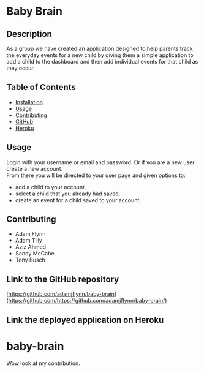 # Baby Brain
  
  ## Description

  As a group we have created an application designed to help parents track the everyday events for a new child by giving them a simple application to add a child to the dashboard and then add individual events for that child as they occur.
  
  ## Table of Contents
  
  * [Installation](#installation)
  * [Usage](#usage)
  * [Contributing](#contributing)
  * [GitHub](#github)
  * [Heroku](#heroku)

  ## Usage

  Login with your username or email and password. Or if you are a new user create a new account.  
  From there you will be directed to your user page and given options to:
  - add a child to your account.
  - select a child that you already had saved. 
  - create an event for a child saved to your account.

  ## Contributing

  - Adam Flynn
  - Adam Tilly
  - Aziz Ahmed
  - Sandy McCabe
  - Tony Busch  

  ## Link to the GitHub repository

  [https://github.com/adamjflynn/baby-brain](https://github.com/https://github.com/adamjflynn/baby-brain/)

  ## Link the deployed application on Heroku
  [ ]()
# baby-brain
Wow look at my contribution.

